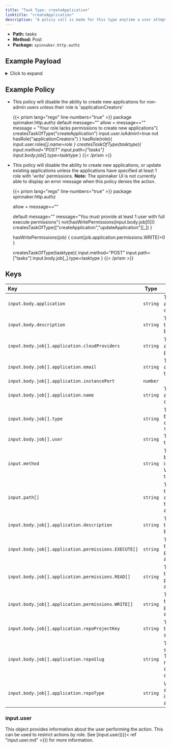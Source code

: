 ```yaml
---
title: "Task Type: createApplication"
linktitle: "createApplication"
description: "A policy call is made for this type anytime a user attmpts to create a new application."
---
```


- **Path:** tasks
- **Method:** Post
- **Package:** `spinnaker.http.authz`

## Example Payload

<details><summary>Click to expand</summary>

```json
{
  "input": {
    "body": {
      "application": "aftest",
      "description": "Create Application: aftest",
      "job": [
        {
          "application": {
            "cloudProviders": "",
            "email": "af@test.com",
            "instancePort": 80,
            "name": "aftest"
          },
          "type": "createApplication",
          "user": "myUserName"
        }
      ]
    },
    "method": "POST",
    "path": [
      "tasks"
    ],
    "user": {
      "isAdmin": false,
      "roles": [
        {
          "name": "armory-io",
          "source": "GITHUB_TEAMS"
        },
        {
          "name": "productmanagers",
          "source": "GITHUB_TEAMS"
        }
      ],
      "username": "myUserName"
    }
  }
}
```
</details>

## Example Policy

- This policy will disable the ability to create new applications for non-admin users unless their role is 'applicationCreators'

  {{< prism lang="rego" line-numbers="true" >}}
  package spinnaker.http.authz
  default message=""
  allow = message==""
  message = "Your role lacks permissions to create new applications"{
        createsTaskOfType("createApplication")
        input.user.isAdmin!=true
        not hasRole("applicationCreators")
  }
  hasRole(role){
      input.user.roles[_].name=role
  }
  createsTaskOfType(tasktype){
      input.method="POST"
      input.path=["tasks"]
      input.body.job[_].type=tasktype
  }
  {{< /prism >}}

- This policy will disable the ability to create new applications, or update existing applications unless the applications have specified at least 1 role with 'write' permissions.
  **Note:** The spinnaker UI is not currently able to display an error message when this policy denies the action.

  {{< prism lang="rego" line-numbers="true" >}}
  package spinnaker.http.authz

  allow = message==""

  default message=""
  message="You must provide at least 1 user with full execute permissions"{
    not(hasWritePermissions(input.body.job[0]))
    createsTaskOfType(["createApplication","updateApplication"][_])
  }

  hasWritePermissions(job) {
    count(job.application.permissions.WRITE)>0
  }

  createsTaskOfType(tasktype){
      input.method="POST"
      input.path=["tasks"]
      input.body.job[_].type=tasktype
  }
  {{< /prism >}}

## Keys

| Key                                                  |   Type   | Description                                                                             |
| :--------------------------------------------------- | :------: | --------------------------------------------------------------------------------------- |
| `input.body.application`                             | `string` | The name of the application being created.                                              |
| `input.body.description`                             | `string` | The description of the application being created.                                       |
| `input.body.job[].application.cloudProviders`        | `string` | The applications allowed cloud providers.                                               |
| `input.body.job[].application.email`                 | `string` | The email address of the owner of the application.                                      |
| `input.body.job[].application.instancePort`          | `number` |                                                                                         |
| `input.body.job[].application.name`                  | `string` | The name of the application being created.                                              |
| `input.body.job[].type`                              | `string` | The type of task being run, in this case `createApplication`                            |
| `input.body.job[].user`                              | `string` | The ID of the user to run the job as.                                                   |
| `input.method`                                       | `string` | The HTTP method by which the API is being called. When creating a task this is `POST`   |
| `input.path[]`                                       | `string` | The API path of the job. When creating a new task this is the array `["tasks"]`         |
| `input.body.job[].application.description`           | `string` | The description of the application being created.                                       |
| `input.body.job[].application.permissions.EXECUTE[]` | `string` | The list of roles that have execute permission to the application.                      |
| `input.body.job[].application.permissions.READ[]`    | `string` | The list of roles that have read permission to the application.                         |
| `input.body.job[].application.permissions.WRITE[]`   | `string` | The list of roles that have write permission to the application.                        |
| `input.body.job[].application.repoProjectKey`        | `string` | The unique ID of the project in source control.                                         |
| `input.body.job[].application.repoSlug`              | `string` | The slug for the source code repo. Typically the repository's owner or organization ID. |
| `input.body.job[].application.repoType`              | `string` | With what type of sourcecode repo is this application associated.                       |

### input.user

This object provides information about the user performing the action. This can be used to restrict actions by role. See [input.user]({{< ref "input.user.md" >}}) for more information.
